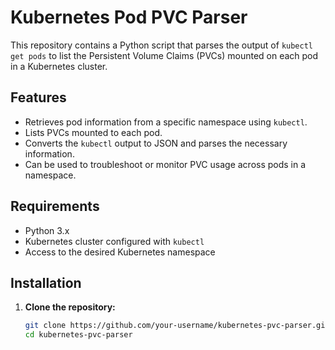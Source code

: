 # Kubernetes Pod PVC Parser

This repository contains a Python script that parses the output of `kubectl get pods` to list the Persistent Volume Claims (PVCs) mounted on each pod in a Kubernetes cluster.

## Features

- Retrieves pod information from a specific namespace using `kubectl`.
- Lists PVCs mounted to each pod.
- Converts the `kubectl` output to JSON and parses the necessary information.
- Can be used to troubleshoot or monitor PVC usage across pods in a namespace.

## Requirements

- Python 3.x
- Kubernetes cluster configured with `kubectl`
- Access to the desired Kubernetes namespace

## Installation

1. **Clone the repository:**
   ```bash
   git clone https://github.com/your-username/kubernetes-pvc-parser.git
   cd kubernetes-pvc-parser
